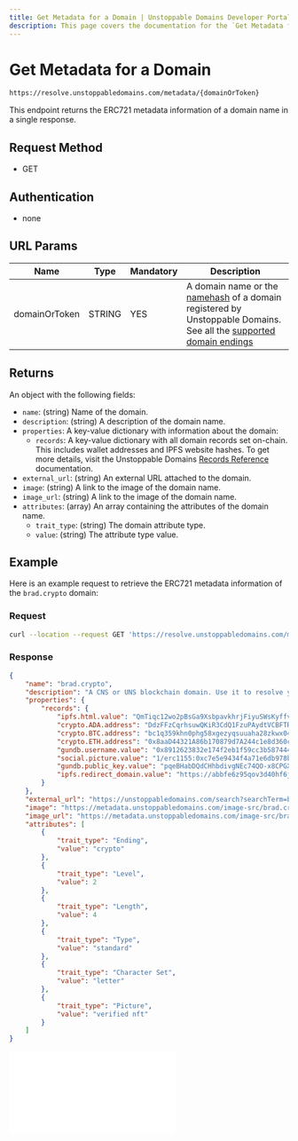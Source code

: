 ```yaml
---
title: Get Metadata for a Domain | Unstoppable Domains Developer Portal
description: This page covers the documentation for the `Get Metadata for a Domain` endpoint.
---
```


# Get Metadata for a Domain

```bash
https://resolve.unstoppabledomains.com/metadata/{domainOrToken}
```

This endpoint returns the ERC721 metadata information of a domain name in a single response.

## Request Method

* GET

## Authentication

* none

## URL Params

| Name | Type | Mandatory | Description |
| - | - | - | - |
| domainOrToken | STRING | YES | A domain name or the [namehash](/getting-started/domain-registry-essentials/namehashing.md) of a domain registered by Unstoppable Domains. See all the [supported domain endings](../overview.md#supported-domains-endings) |

## Returns

An object with the following fields:

* `name`: (string) Name of the domain.
* `description`: (string) A description of the domain name.
* `properties`: A key-value dictionary with information about the domain:
    * `records`: A key-value dictionary with all domain records set on-chain. This includes wallet addresses and IPFS website hashes. To get more details, visit the Unstoppable Domains [Records Reference](/developer-toolkit/reference/records-reference.md) documentation.
* `external_url`: (string) An external URL attached to the domain.
* `image`: (string) A link to the image of the domain name.
* `image_url`: (string) A link to the image of the domain name.
* `attributes`: (array) An array containing the attributes of the domain name.
    * `trait_type`: (string) The domain attribute type.
    * `value`: (string) The attribute type value.

## Example

Here is an example request to retrieve the ERC721 metadata information of the `brad.crypto` domain:

### Request

```bash
curl --location --request GET 'https://resolve.unstoppabledomains.com/metadata/brad.crypto'
```

### Response

```json
{
    "name": "brad.crypto",
    "description": "A CNS or UNS blockchain domain. Use it to resolve your cryptocurrency addresses and decentralized websites.\nhttps://gateway.pinata.cloud/ipfs/QmTiqc12wo2pBsGa9XsbpavkhrjFiyuSWsKyffvZqVGtut",
    "properties": {
        "records": {
            "ipfs.html.value": "QmTiqc12wo2pBsGa9XsbpavkhrjFiyuSWsKyffvZqVGtut",
            "crypto.ADA.address": "DdzFFzCqrhsuwQKiR3CdQ1FzuPAydtVCBFTRdy9FPKepAHEoXCee2qrio975M4cEbqYwZBsWJTNyrJ8NLJmAReSwAakQEHWBEd2HvSS7",
            "crypto.BTC.address": "bc1q359khn0phg58xgezyqsuuaha28zkwx047c0c3y",
            "crypto.ETH.address": "0x8aaD44321A86b170879d7A244c1e8d360c99DdA8",
            "gundb.username.value": "0x8912623832e174f2eb1f59cc3b587444d619376ad5bf10070e937e0dc22b9ffb2e3ae059e6ebf729f87746b2f71e5d88ec99c1fb3c7c49b8617e2520d474c48e1c",
            "social.picture.value": "1/erc1155:0xc7e5e9434f4a71e6db978bd65b4d61d3593e5f27/14317",
            "gundb.public_key.value": "pqeBHabDQdCHhbdivgNEc74QO-x8CPGXq4PKWgfIzhY.7WJR5cZFuSyh1bFwx0GWzjmrim0T5Y6Bp0SSK0im3nI",
            "ipfs.redirect_domain.value": "https://abbfe6z95qov3d40hf6j30g7auo7afhp.mypinata.cloud/ipfs/Qme54oEzRkgooJbCDr78vzKAWcv6DDEZqRhhDyDtzgrZP6"
        }
    },
    "external_url": "https://unstoppabledomains.com/search?searchTerm=brad.crypto",
    "image": "https://metadata.unstoppabledomains.com/image-src/brad.crypto.svg",
    "image_url": "https://metadata.unstoppabledomains.com/image-src/brad.crypto.svg",
    "attributes": [
        {
            "trait_type": "Ending",
            "value": "crypto"
        },
        {
            "trait_type": "Level",
            "value": 2
        },
        {
            "trait_type": "Length",
            "value": 4
        },
        {
            "trait_type": "Type",
            "value": "standard"
        },
        {
            "trait_type": "Character Set",
            "value": "letter"
        },
        {
            "trait_type": "Picture",
            "value": "verified nft"
        }
    ]
}
```

<embed src="/snippets/_discord.md" />
